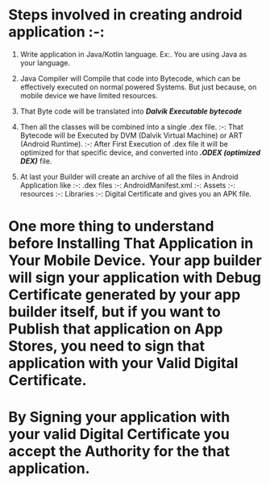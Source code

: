 # Steps involved in creating android application :-:
   1. Write application in Java/Kotlin language. Ex:. You are using Java as your language.

   2. Java Compiler will Compile that code into Bytecode, which can be effectively executed on normal powered Systems. But just because, on mobile device we have limited resources.

   3. That Byte code will be translated into ***Dalvik Executable bytecode***

   4. Then all the classes will be combined into a single .dex file.
      :-: That Bytecode will be Executed by DVM (Dalvik Virtual Machine) or ART (Android Runtime).
      :-: After First Execution of .dex file it will be optimized for that specific device, and converted into ***.ODEX (optimized DEX)*** file.

   5. At last your Builder will create an archive of all the files in Android Application like
      :-: .dex files
      :-: AndroidManifest.xml
      :-: Assets
      :-: resources
      :-: Libraries
      :-: Digital Certificate
   and gives you an APK file.

# One more thing to understand before Installing That Application in Your Mobile Device. Your app builder will sign your application with Debug Certificate generated by your app builder itself, but if you want to Publish that application on App Stores, you need to sign that application with your Valid Digital Certificate.
# By Signing your application with your valid Digital Certificate you accept the Authority for the that application.
